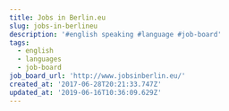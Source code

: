 ```yaml
---
title: Jobs in Berlin.eu
slug: jobs-in-berlineu
description: '#english speaking #language #job-board'
tags:
  - english
  - languages
  - job-board
job_board_url: 'http://www.jobsinberlin.eu/'
created_at: '2017-06-28T20:21:33.747Z'
updated_at: '2019-06-16T10:36:09.629Z'
---
```

